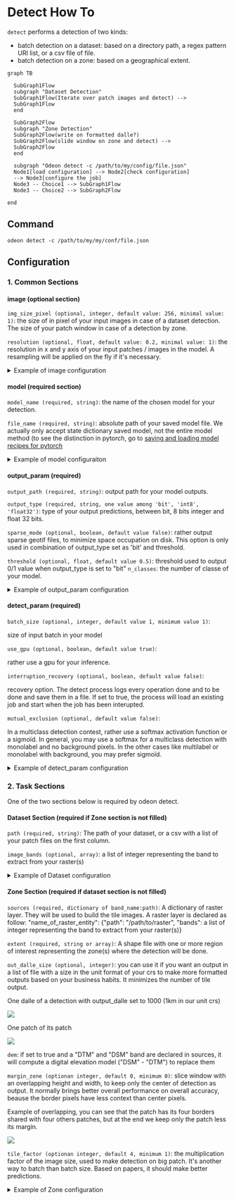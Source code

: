 # Detect How To
`detect` performs a detection of two kinds:
* batch detection on a dataset: based on a directory path, a regex pattern URI list, or a csv file of file.
* batch detection on a zone: based on a geographical extent.


```mermaid
graph TB

  SubGraph1Flow
  subgraph "Dataset Detection"
  SubGraph1Flow(Iterate over patch images and detect) -->
  SubGraph1Flow
  end

  SubGraph2Flow
  subgraph "Zone Detection"
  SubGraph2Flow(write on formatted dalle?)
  SubGraph2Flow(slide window on zone and detect) -->
  SubGraph2Flow
  end

  subgraph "Odeon detect -c /path/to/my/config/file.json"
  Node1[load configuration] --> Node2[check configuration]
  --> Node3[configure the job]
  Node3 -- Choice1 --> SubGraph1Flow
  Node3 -- Choice2 --> SubGraph2Flow

end
```
## Command

    odeon detect -c /path/to/my/my/conf/file.json

## Configuration

### 1. Common Sections
 
#### image (optional section)

`img_size_pixel (optional, integer, default value: 256, minimal value: 1)`:
the size of in pixel of your input images in case of a dataset detection. The size of your
patch window in case of a detection by zone.

`resolution (optional, float, default value: 0.2, minimal value: 1)`:
the resolution in x and y axis of your input patches / images in the model. A resampling will be applied
on the fly if it's necessary.
<details>
<summary>
Example of image configuration
</summary>

```json
"image": {"img_size_pixel": 256, "resolution": 0.2}
```
</details>

#### model (required section)
`model_name (required, string)`: the name of the chosen model for your detection.

`file_name (required, string)`: absolute path of your saved model file. We actually only accept state dictionary saved
model, not the entire model method (to see the distinction in pytorch, go to 
[saving and loading model recipes for pytorch](https://pytorch.org/tutorials/recipes/recipes/saving_and_loading_models_for_inference.html)


<details>
<summary>
Example of model configuraiton
</summary>

```json
"model_name": "deeplab",
"file_name": "/media/hd/dataset_1_0-2_256_grid/models/deeplab_test_1.pth"
```
</details>

#### output_param (required)

`output_path (required, string)`: output path for your model outputs.

`output_type (required, string, one value among 'bit', 'int8', 'float32')`: type of your output 
predictions, between bit, 8 bits integer and float 32 bits.

`sparse_mode (optional, boolean, default value false)`: rather output sparse geotif files, to minimize space
 occupation on disk. This option is only used in combination of output_type set as 'bit' and threshold.

`threshold (optional, float, default value 0.5)`: threshold used to output 0/1 value when output_type is set to "bit"
`n_classes`: the number of classe of your model.
<details>
<summary>
Example of output_param configuration
</summary>

```json
"output_param": {
    "output_path": "/path/to/output/dir/",
    "output_type": "bit",
    "threshold": 0.5,
    "sparse_mode": true,
    "n_classes": 5
  }
```
</details>

#### detect_param (required)
`batch_size (optional, integer, default value 1, minimum value 1)`:
 
 size of input batch in your model

`use_gpu (optional, boolean, default value true)`: 

rather use a gpu for your inference.

`interruption_recovery (optional, boolean, default value false)`: 

recovery option. The detect process logs every operation done and to be done and
save them in a file.
If set to true, the process will load an existing job and start when the job has been
interupted.

`mutual_exclusion (optional, default value false)`:

In a multiclass detection contest, rather use a softmax activation function
or a sigmoïd. In general, you may use a softmax for a multiclass detection with monolabel
and no background pixels. In the other cases like multilabel or monolabel with background, you may prefer sigmoïd.

<details>
<summary>
Example of detect_param configuration
</summary>

```json
"detect_param": {
                "batch_size": 1,
                "use_gpu": true,
                "interruption_recovery": false,
                "mutual_exclusion": true,
                "num_worker": 1,
                "num_thread": 8
                }
```
</details>

### 2. Task Sections

 One of the two sections below is required by odeon detect.

#### Dataset Section (required if Zone section is not filled)

`path (required, string)`: The path of your dataset, or a csv 
with a list of your patch files on the first column.

`image_bands (optional, array)`: a list of integer representing the band to extract from your raster(s)
<details>
<summary>
Example of Dataset configuration
</summary>

```json
"dataset": {
                "path": "/path/to/csv/file.csv",
                "image_bands": [1,3,4]
            }
```

</details>

#### Zone Section (required if dataset section is not filled)

`sources (required, dictionary of band_name:path)`:
A dictionary of raster layer. They will be used to
build the tile images. A raster layer is declared as follow: 
"name_of_raster_entity": {"path": "/path/to/raster",
"bands": a list of integer representing the band to extract from your raster(s)}

`extent (required, string or array)`: A shape file with one or more region of interest
representing the zone(s) where the detection will be done.

`out_dalle_size (optional, integer)`: you can use it if you want an output in a list of file
with a size in the unit format of your crs to make more formatted outputs based on your business habits. It minimizes the number of tile output. 

One dalle of a detection with output_dalle set to 1000 (1km in our unit crs)

![](assets/output_dalle.png?raw=true)

One patch of its patch

![](assets/output_dalle_patch.png?raw=true)

`dem`: if set to true and a "DTM" and "DSM" band are declared in sources, it will
compute a digital elevation model ("DSM" - "DTM") to replace them

`margin_zone (optionan integer, default 0, minimum 0)`: slice window with an overlapping height and width, to keep only the center of detection as output. It normally brings better overall performance on overall accuracy, beause the border pixels have less context than center pixels. 

Example of overlapping, you can see that the patch has its four borders shared with four others patches, but at the end we keep only the patch less its margin.

![](assets/detect_overlaping.png?raw=true)

`tile_factor (optionan integer, default 4, minimum 1)`: the multiplication factor of the image size, used to make detection on big patch. It's another way to batch than batch size. Based on papers, it should make better predictions.

<details>
<summary>
Example of Zone configuration
</summary>

```json
 "zone":{
    "sources":{
    "RGB": {
      "path": "/PATH/TO/RVB/zone_1.tif",
      "bands": [1, 2, 3]
    },
    "CIR": {
      "path": "/PATH/TO/IRC/zone_1.tif",
      "bands": [1]
    },
    "DSM": {
      "path": "/PATH/TO/MNS/zone_1.tif",
      "bands": [1]
    },
    "DTM": {
      "path": "/PATH/TO/MNT/zone_1.tif",
      "bands": [1]
    }
    },
  "extent":  "/PATH/TO/learning_zones/zone_1.shp",
  "tile_factor": 2,
  "margin_zone": 50,
  "dem": true
  }
```
</details>